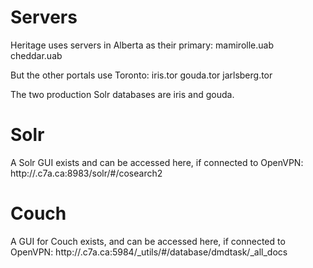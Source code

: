 # Servers

Heritage uses servers in Alberta as their primary: mamirolle.uab cheddar.uab

But the other portals use Toronto: iris.tor gouda.tor jarlsberg.tor

The two production Solr databases are iris and gouda.


# Solr
A Solr GUI exists and can be accessed here, if connected to OpenVPN: http://.c7a.ca:8983/solr/#/cosearch2


# Couch
A GUI for Couch exists, and can be accessed here, if connected to OpenVPN: http://.c7a.ca:5984/_utils/#/database/dmdtask/_all_docs